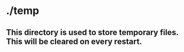 # ./temp

## This directory is used to store temporary files. This will be cleared on every restart.
